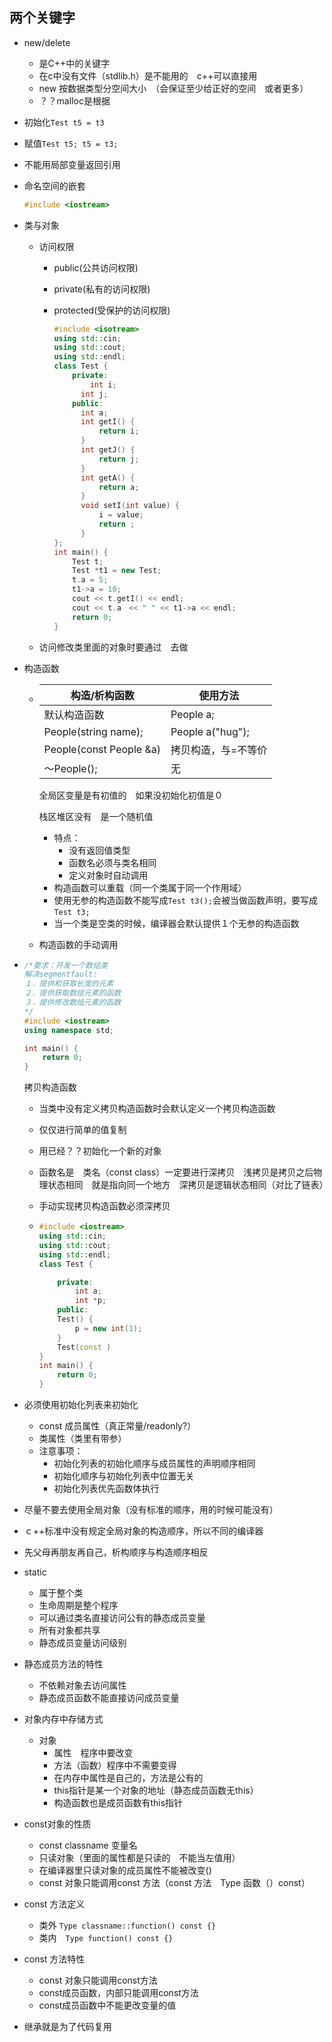 ## 两个关键字

- new/delete

  - 是C++中的关键字
  - 在c中没有文件（stdlib.h）是不能用的　c++可以直接用
  - new 按数据类型分空间大小　（会保证至少给正好的空间　或者更多）
  - ？？malloc是根据

- 初始化`Test t5 = t3`

- 赋值`Test t5; t5 = t3;  `

- 不能用局部变量返回引用

- 命名空间的嵌套

  ```c++
  #include <iostream>
  
  ```

- 类与对象

  - 访问权限

    - public(公共访问权限)

    - private(私有的访问权限)

    - protected(受保护的访问权限)

      ```c++
      #include <isotream>
      using std::cin;
      using std::cout;
      using std::endl;
      class Test {
          private:
              int i;
          	int j;
          public:
          	int a;
          	int getI() {
              	return i;
          	}
          	int getJ() {
              	return j;
          	}	
          	int getA() {
              	return a;
          	}
          	void setI(int value) {
              	i = value;
              	return ;
          	}
      };
      int main() {
          Test t;
          Test *t1 = new Test;
          t.a = 5;
          t1->a = 10;
          cout << t.getI() << endl;
          cout << t.a　<< " " << t1->a << endl; 
          return 0;
      }
      ```

      

  - 访问修改类里面的对象时要通过　去做

- 构造函数

  - | 构造/析构函数           | 使用方法            |
    | ----------------------- | ------------------- |
    | 默认构造函数            | People a;           |
    | People(string name);    | People a("hug");    |
    | People(const People &a) | 拷贝构造，与=不等价 |
    | ～People();             | 无                  |

    全局区变量是有初值的　如果没初始化初值是０

    栈区堆区没有　是一个随机值　

    - 特点：
      - 没有返回值类型
      - 函数名必须与类名相同
      - 定义对象时自动调用
    - 构造函数可以重载（同一个类属于同一个作用域）
    - 使用无参的构造函数不能写成`Test t3();`会被当做函数声明，要写成`Test t3;`
    - 当一个类是空类的时候，编译器会默认提供１个无参的构造函数

  - 构造函数的手动调用

  

- ```c++
  /*要求：开发一个数组类
  解决segmentfault:
  １．提供和获取长度的元素
  ２．提供获取数组元素的函数
  ３．提供修改数组元素的函数
  */
  #include <iostream>
  using namespace std;
  
  int main() {
      return 0;
  }
  
  ```

  拷贝构造函数

  - 当类中没有定义拷贝构造函数时会默认定义一个拷贝构造函数

  - 仅仅进行简单的值复制

  - 用已经？？初始化一个新的对象

  - 函数名是　类名（const class）一定要进行深拷贝　浅拷贝是拷贝之后物理状态相同　就是指向同一个地方　深拷贝是逻辑状态相同（对比了链表）

  - 手动实现拷贝构造函数必须深拷贝

  - ```c++
    #include <iostream>
    using std::cin;
    using std::cout;
    using std::endl;
    class Test {
    
        private:
        	int a;
        	int *p;
        public:
        Test() {
        	p = new int(1);
        }
        Test(const )
    }
    int main() {
        return 0;
    }
    ```

- 必须使用初始化列表来初始化

  - const 成员属性（真正常量/readonly?）
  - 类属性（类里有带参）
  - 注意事项：
    - 初始化列表的初始化顺序与成员属性的声明顺序相同
    - 初始化顺序与初始化列表中位置无关
    - 初始化列表优先函数体执行

- 尽量不要去使用全局对象（没有标准的顺序，用的时候可能没有）

- ｃ++标准中没有规定全局对象的构造顺序，所以不同的编译器

- 先父母再朋友再自己，析构顺序与构造顺序相反

- static 

  - 属于整个类　
  - 生命周期是整个程序　
  - 可以通过类名直接访问公有的静态成员变量
  - 所有对象都共享
  - 静态成员变量访问级别

- 静态成员方法的特性

  - 不依赖对象去访问属性
  - 静态成员函数不能直接访问成员变量

- 对象内存中存储方式

  - 对象
    - 属性　程序中要改变
    - 方法（函数）程序中不需要变得
    - 在内存中属性是自己的，方法是公有的
    - this指针是某一个对象的地址（静态成员函数无this）
    - 构造函数也是成员函数有this指针

- const对象的性质

  - const classname 变量名
  - 只读对象（里面的属性都是只读的　不能当左值用）
  - 在编译器里只读对象的成员属性不能被改变()
  - const 对象只能调用const 方法（const 方法　Type 函数（）const）

- const 方法定义

  - 类外 `Type classname::function() const {}`
  - 类内　`Type function() const {}`

- const 方法特性

  - const 对象只能调用const方法
  - const成员函数，内部只能调用const方法
  - const成员函数中不能更改变量的值

- 继承就是为了代码复用
